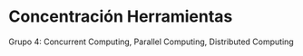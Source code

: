 # Concentración Herramientas

Grupo 4:
 Concurrent Computing, Parallel Computing, Distributed Computing
